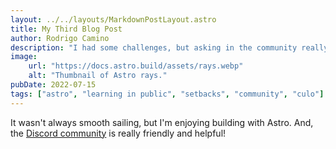 ```yaml
---
layout: ../../layouts/MarkdownPostLayout.astro
title: My Third Blog Post
author: Rodrigo Camino
description: "I had some challenges, but asking in the community really helped!"
image:
    url: "https://docs.astro.build/assets/rays.webp"
    alt: "Thumbnail of Astro rays."
pubDate: 2022-07-15
tags: ["astro", "learning in public", "setbacks", "community", "culo"]
---
```

It wasn't always smooth sailing, but I'm enjoying building with Astro. And, the [Discord community](https://astro.build/chat) is really friendly and helpful!